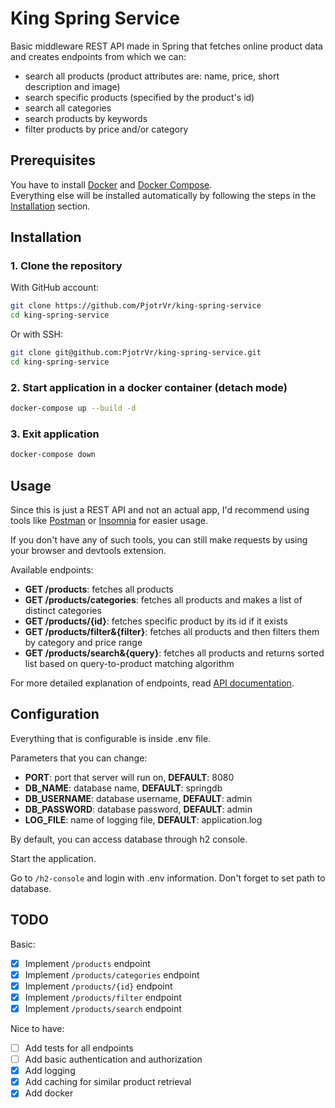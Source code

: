 # King Spring Service
Basic middleware REST API made in Spring that fetches online product data and creates
endpoints from which we can:
- search all products (product attributes are: name, price, short description and image)
- search specific products (specified by the product's id)
- search all categories
- search products by keywords
- filter products by price and/or category

## Prerequisites
You have to install [Docker](https://www.docker.com/products/docker-desktop/) and [Docker Compose](https://docs.docker.com/compose/install/).  <br>
Everything else will be installed automatically by following the steps in the [Installation](#installation) section.

## Installation
### 1. Clone the repository
    
With GitHub account:   
```sh
git clone https://github.com/PjotrVr/king-spring-service
cd king-spring-service
```

Or with SSH:
```sh
git clone git@github.com:PjotrVr/king-spring-service.git
cd king-spring-service
```

### 2. Start application in a docker container (detach mode)
```sh
docker-compose up --build -d
```

### 3. Exit application
```sh
docker-compose down
```

## Usage
Since this is just a REST API and not an actual app, I'd recommend using tools like [Postman](https://www.postman.com/) or [Insomnia](https://insomnia.rest/) for easier usage.

If you don't have any of such tools, you can still make requests by using your browser and devtools extension.

Available endpoints:
- **GET /products**: fetches all products
- **GET /products/categories**: fetches all products and makes a list of distinct categories
- **GET /products/{id}**: fetches specific product by its id if it exists
- **GET /products/filter&{filter}**: fetches all products and then filters them by category and price range
- **GET /products/search&{query}**: fetches all products and returns sorted list based on query-to-product matching algorithm

For more detailed explanation of endpoints, read [API documentation](API_DOCS.md).

## Configuration
Everything that is configurable is inside .env file.

Parameters that you can change:
- **PORT**: port that server will run on, **DEFAULT**: 8080
- **DB_NAME**: database name, **DEFAULT**: springdb 
- **DB_USERNAME**: database username, **DEFAULT**: admin
- **DB_PASSWORD**: database password, **DEFAULT**: admin
- **LOG_FILE**: name of logging file, **DEFAULT**: application.log

By default, you can access database through h2 console.

Start the application.

Go to `/h2-console` and login with .env information. Don't forget to set path to database.

## TODO
Basic:
- [x] Implement `/products` endpoint
- [x] Implement `/products/categories` endpoint
- [x] Implement `/products/{id}` endpoint
- [x] Implement `/products/filter` endpoint
- [x] Implement `/products/search` endpoint

Nice to have:
- [ ] Add tests for all endpoints
- [ ] Add basic authentication and authorization
- [x] Add logging 
- [x] Add caching for similar product retrieval
- [x] Add docker
